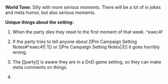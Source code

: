 **World Tone:**  Silly with more serious moments. There will be a lot of in jokes and meta humor, but also serious moments.

**Unique things about the setting:** 
1. When the party dies they reset to the first moment of that week. ^eaec4f

2. If the party tries to tell anyone about [[Pre Campaign Setting Notes#^eaec4f| 1]] or [[Pre Campaign Setting Notes|3]] it goes horribly wrong. 
3. The [[party]] is aware they are in a DnD game setting, so they can make meta comments on things.
4. 